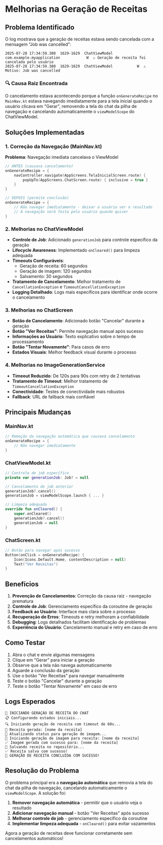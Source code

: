 # Melhorias na Geração de Receitas

## Problema Identificado

O log mostrava que a geração de receitas estava sendo cancelada com a mensagem "Job was cancelled":

```
2025-07-28 17:34:59.380  1629-1629  ChatViewModel           com.example.myapplication            W  ⚠️ Geração de receita foi cancelada pelo usuário
2025-07-28 17:34:59.380  1629-1629  ChatViewModel           W  ⚠️ Motivo: Job was cancelled
```

### 🔍 **Causa Raiz Encontrada**
O cancelamento estava acontecendo porque a função `onGenerateRecipe` no `MainNav.kt` estava navegando imediatamente para a tela inicial quando o usuário clicava em "Gerar", removendo a tela do chat da pilha de navegação e cancelando automaticamente o `viewModelScope` do ChatViewModel.

## Soluções Implementadas

### 1. Correção da Navegação (MainNav.kt)

**Problema**: Navegação imediata cancelava o ViewModel
```kotlin
// ANTES (causava cancelamento)
onGenerateRecipe = {
    navController.navigate(AppScreens.TelaInicialScreen.route) {
        popUpTo(AppScreens.ChatScreen.route) { inclusive = true }
    }
}

// DEPOIS (permite conclusão)
onGenerateRecipe = {
    // Não navegar imediatamente - deixar o usuário ver o resultado
    // A navegação será feita pelo usuário quando quiser
}
```

### 2. Melhorias no ChatViewModel

- **Controle de Job**: Adicionado `generationJob` para controle específico da geração
- **Lifecycle Awareness**: Implementado `onCleared()` para limpeza adequada
- **Timeouts Configuráveis**: 
  - Geração de receita: 60 segundos
  - Geração de imagem: 120 segundos  
  - Salvamento: 30 segundos
- **Tratamento de Cancelamento**: Melhor tratamento de `CancellationException` e `TimeoutCancellationException`
- **Logging Detalhado**: Logs mais específicos para identificar onde ocorre o cancelamento

### 3. Melhorias no ChatScreen

- **Botão de Cancelamento**: Adicionado botão "Cancelar" durante a geração
- **Botão "Ver Receitas"**: Permite navegação manual após sucesso
- **Informações ao Usuário**: Texto explicativo sobre o tempo de processamento
- **Botão "Tentar Novamente"**: Para casos de erro
- **Estados Visuais**: Melhor feedback visual durante o processo

### 4. Melhorias no ImageGenerationService

- **Timeout Reduzido**: De 120s para 90s com retry de 2 tentativas
- **Tratamento de Timeout**: Melhor tratamento de `TimeoutCancellationException`
- **Conectividade**: Testes de conectividade mais robustos
- **Fallback**: URL de fallback mais confiável

## Principais Mudanças

### MainNav.kt
```kotlin
// Remoção da navegação automática que causava cancelamento
onGenerateRecipe = {
    // Não navegar imediatamente
}
```

### ChatViewModel.kt
```kotlin
// Controle de job específico
private var generationJob: Job? = null

// Cancelamento de job anterior
generationJob?.cancel()
generationJob = viewModelScope.launch { ... }

// Limpeza adequada
override fun onCleared() {
    super.onCleared()
    generationJob?.cancel()
    generationJob = null
}
```

### ChatScreen.kt
```kotlin
// Botão para navegar após sucesso
Button(onClick = onGenerateRecipe) {
    Icon(Icons.Default.Home, contentDescription = null)
    Text("Ver Receitas")
}
```

## Benefícios

1. **Prevenção de Cancelamentos**: Correção da causa raiz - navegação prematura
2. **Controle de Job**: Gerenciamento específico da coroutine de geração
3. **Feedback ao Usuário**: Interface mais clara sobre o processo
4. **Recuperação de Erros**: Timeouts e retry melhoram a confiabilidade
5. **Debugging**: Logs detalhados facilitam identificação de problemas
6. **Experiência do Usuário**: Cancelamento manual e retry em caso de erro

## Como Testar

1. Abra o chat e envie algumas mensagens
2. Clique em "Gerar" para iniciar a geração
3. Observe que a tela não navega automaticamente
4. Aguarde a conclusão da geração
5. Use o botão "Ver Receitas" para navegar manualmente
6. Teste o botão "Cancelar" durante a geração
7. Teste o botão "Tentar Novamente" em caso de erro

## Logs Esperados

```
🚀 INICIANDO GERAÇÃO DE RECEITA DO CHAT
📋 Configurando estados iniciais...
🔍 Iniciando geração de receita com timeout de 60s...
📝 Receita gerada: [nome da receita]
🎨 Atualizando status para geração de imagem...
🎨 Iniciando geração de imagem para receita: [nome da receita]
✅ Imagem gerada com sucesso para: [nome da receita]
💾 Salvando receita no repositório...
✅ Receita salva com sucesso!
🎉 GERAÇÃO DE RECEITA CONCLUÍDA COM SUCESSO!
```

## Resolução do Problema

O problema principal era a **navegação automática** que removia a tela do chat da pilha de navegação, cancelando automaticamente o `viewModelScope`. A solução foi:

1. **Remover navegação automática** - permitir que o usuário veja o resultado
2. **Adicionar navegação manual** - botão "Ver Receitas" após sucesso
3. **Melhorar controle de job** - gerenciamento específico da coroutine
4. **Implementar limpeza adequada** - `onCleared()` para evitar vazamentos

Agora a geração de receitas deve funcionar corretamente sem cancelamentos automáticos! 